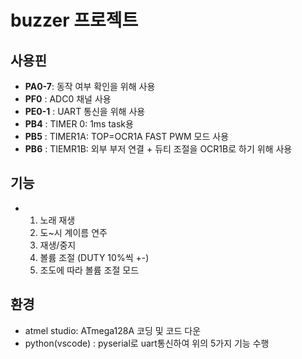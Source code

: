# buzzer 프로젝트
## 사용핀
- **PA0-7**: 동작 여부 확인을 위해 사용
- **PF0** : ADC0 채널 사용
- **PE0-1** : UART 통신을 위해 사용
- **PB4** : TIMER 0: 1ms task용
- **PB5** : TIMER1A: TOP=OCR1A FAST PWM 모드 사용
- **PB6** : TIEMR1B: 외부 부저 연결 + 듀티 조절을 OCR1B로 하기 위해 사용

## 기능
- 1. 노래 재생
  2. 도~시 계이름 연주
  3. 재생/중지
  4. 볼륨 조절 (DUTY 10%씩 +-)
  5. 조도에 따라 볼륨 조절 모드
 
## 환경
- atmel studio: ATmega128A 코딩 및 코드 다운
- python(vscode) : pyserial로 uart통신하여 위의 5가지 기능 수행
